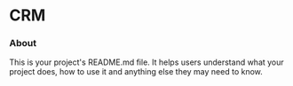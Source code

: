 CRM
===

### About

This is your project's README.md file. It helps users understand what your
project does, how to use it and anything else they may need to know.